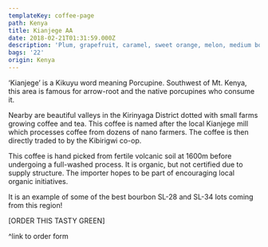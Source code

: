 ```yaml
---
templateKey: coffee-page
path: Kenya
title: Kianjege AA
date: 2018-02-21T01:31:59.000Z
description: 'Plum, grapefruit, caramel, sweet orange, melon, medium body'
bags: '22'
origin: Kenya
---
```

‘Kianjege’ is a Kikuyu word meaning Porcupine. Southwest of Mt. Kenya, this area is famous for arrow-root and the native porcupines who consume it. 

Nearby are beautiful valleys in the Kirinyaga District dotted with small farms growing coffee and tea. This coffee is named after the local Kianjege mill which processes coffee from dozens of nano farmers. The coffee is then directly traded to by the Kibirigwi co-op.

This coffee is hand picked from fertile volcanic soil at 1600m before undergoing a full-washed process. It is organic, but not certified due to supply structure. The importer hopes to be part of encouraging local organic initiatives.

It is an example of some of the best bourbon SL-28 and SL-34 lots coming from this region!

\[ORDER THIS TASTY GREEN]

^link to order form
